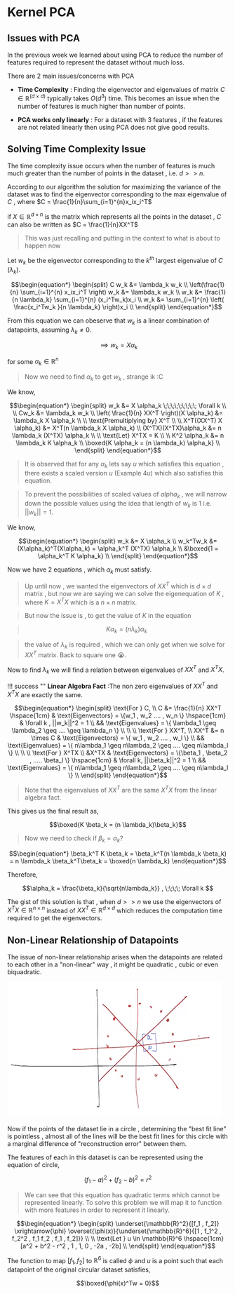 # Kernel PCA

## Issues with PCA
In the previous week we learned about using PCA to reduce 
the number of features required to represent the dataset 
without much loss.

There are 2 main issues/concerns with PCA

- **Time Complexity** : Finding the eigenvector and eigenvalues of 
matrix $C \in \mathbb{R}^(d \times d)$ typically takes $O(d^3)$ time.
This becomes an issue when the number of features is much higher than number
of points.

- **PCA works only linearly** : For a dataset with 3 features , if the 
features are not related linearly then using PCA does not give good 
results.

## Solving Time Complexity Issue
The time complexity issue occurs when the number of features is 
much much greater than the number of points in the dataset , i.e. 
$d >> n$.

According to our algorithm the solution for maximizing the variance 
of the dataset was to find the eigenvector corresponding to the max 
eigenvalue of $C$ , where $C = \frac{1}{n}\sum_{i=1}^{n}x_ix_i^T$

if $X \in \mathbb{R}^{d \times n}$ is the matrix which represents 
all the points in the dataset , $C$ can also be written as $C = \frac{1}{n}XX^T$

> This was just recalling and putting in the context to what is 
about to happen now 

Let $w_k$ be the eigenvector corresponding to the $k^{th}$ largest eigenvalue 
of $C$ ($\lambda_k$).

$$\begin{equation*} 
\begin{split}
C w_k &= \lambda_k w_k \\
\left(\frac{1}{n} \sum_{i=1}^{n} x_ix_i^T \right) w_k &= \lambda_k w_k \\
w_k &= \frac{1}{n \lambda_k} \sum_{i=1}^{n} (x_i^Tw_k)x_i \\
w_k &= \sum_{i=1}^{n} \left( \frac{x_i^Tw_k }{n \lambda_k} \right)x_i \\
\end{split}
\end{equation*}$$

From this equation we can obeserve that $w_k$ is a linear combination of datapoints,
assuming $\lambda_k \neq 0$.

$$\implies w_k = X\alpha_k$$ 

for some $\alpha_k \in \mathbb{R}^n$

> Now we need to find $\alpha_k$ to get $w_k$ , strange ik :C

We know,

$$\begin{equation*}
\begin{split}
w_k &= X \alpha_k \;\;\;\;\;\;\;\;\; \forall k \\
\\
Cw_k &= \lambda_k w_k \\
\left( \frac{1}{n} XX^T \right)(X \alpha_k) &= \lambda_k X \alpha_k \\
\\
\text{Premultiplying by} X^T \\
\\
X^T((XX^T) X \alpha_k) &= X^T(n \lambda_k X \alpha_k) \\
(X^TX)(X^TX)\alpha_k &= n \lambda_k (X^TX) \alpha_k \\
\\
\text{Let} X^TX = K \\ 
\\
K^2 \alpha_k &= n \lambda_k K \alpha_k \\ 
\boxed{K \alpha_k = (n \lambda_k) \alpha_k} \\
\end{split}
\end{equation*}$$

> It is observed that for any $\alpha_k$ lets say $u$ which satisfies 
this equation , there exists a scaled version $u$ (Example $4u$) which 
also satisfies this equation.

> To prevent the possibilities of scaled values of $alpha_k$ , we will 
narrow down the possible values using the idea that length of $w_k$ is 1 i.e.
$||w_k|| = 1$.


We know,

$$\begin{equation*}
\begin{split}
w_k &= X \alpha_k \\ 
w_k^Tw_k &= (X\alpha_k)^T(X\alpha_k) = \alpha_k^T (X^TX) \alpha_k \\
&\boxed{1 = \alpha_k^T K \alpha_k} \\
\end{split}
\end{equation*}$$

Now we have 2 equations , which $\alpha_k$ must satisfy.

> Up until now , we wanted the eigenvectors of $XX^T$ which is $d \times d$ 
matrix , but now we are saying we can solve the eigenequation of $K$ , where
$K = X^TX$ which is a $n \times n$ matrix.

> But now the issue is , to get the value of $K$ in the 
equation 

> $$K \alpha_k = (n \lambda_k) \alpha_k$$

> the value of $\lambda_k$ is required  , which we can only get when we 
solve for $XX^T$ matrix. Back to square one 😭.

Now to find $\lambda_k$ we will find a relation between eigenvalues of 
$XX^T$ and $X^TX$.

!!! success ""
    **Linear Algebra Fact** :The non zero eigenvalues of $XX^T$ and $X^TX$ are exactly the same.


$$\begin{equation*}
\begin{split}
\text{For } C, \\
C &= \frac{1}{n} XX^T \hspace{1cm} & \text{Eigenvectors} = \{w_1 , w_2 .... , w_n \} \hspace{1cm} & \forall k , ||w_k||^2 = 1 \\ 
&& \text{Eigenvalues} = \{ \lambda_1 \geq \lambda_2 \geq .... \geq \lambda_n \}  \\ 
\\
\\
\text{For  } XX^T,
\\
XX^T &= n \times C & \text{Eigenvectors} = \{ w_1 , w_2 .... , w_l \}  \\
&& \text{Eigenvalues} = \{ n\lambda_1 \geq n\lambda_2 \geq .... \geq n\lambda_l \}  \\ 
\\
\\
\text{For } X^TX \\
&X^TX & \text{Eigenvectors} = \{\beta_1 , \beta_2 , ..... \beta_l  \} \hspace{1cm} &  \forall k, ||\beta_k||^2 = 1 \\
&& \text{Eigenvalues} = \{ n\lambda_1 \geq n\lambda_2 \geq .... \geq n\lambda_l \}  \\ 
\end{split}
\end{equation*}$$

> Note that the eigenvalues of $XX^T$ are the same $X^TX$ from the 
linear algebra fact.

This gives us the final result as,

$$\boxed{K \beta_k = (n \lambda_k)\beta_k}$$ 

> Now we need to check if $\beta_k = \alpha_k$?

$$\begin{equation*}
\beta_k^T K \beta_k = \beta_k^T(n \lambda_k \beta_k) = n \lambda_k \beta_k^T\beta_k = \boxed{n \lambda_k}
\end{equation*}$$

Therefore,

$$\alpha_k = \frac{\beta_k}{\sqrt{n\lambda_k}} , \;\;\;\; \forall k $$

The gist of this solution is that , when  $d >> n$  we use the eigenvectors of 
$X^TX \in \mathbb{R}^{n \times n}$ instead of $XX^T \in \mathbb{R}^{d \times d}$
which reduces the computation time required to get the eigenvectors.

## Non-Linear Relationship of Datapoints 
The issue of non-linear relationship arises when the datapoints 
are related to each other in a "non-linear" way , it might be quadratic , cubic or 
even biquadratic.

![circle_points](img/circle_points.png)

Now if the points of the dataset lie in a circle , determining the "best fit line"
is pointless , almost all of the lines will be the best fit lines for this circle with
a marginal difference of "reconstruction error" between them.

The features of each in this dataset is can be represented using the equation of circle,

$$(f_1 - a)^2 + (f_2 - b)^2 = r^2$$

> We can see that this equation has quadratic terms which cannot be 
represented linearly. To solve this problem we will map it to function
with more features in order to represent it linearly.

$$\begin{equation*}
\begin{split}
\underset{\mathbb{R}^2}{[f_1 , f_2]} \xrightarrow{\phi} \overset{\phi(x)}{\underset{\mathbb{R}^6}{[1 , f_1^2 , f_2^2 , f_1 f_2 , f_1 , f_2]}} \\ 
\\
\text{Let } u \in \mathbb{R}^6  \hspace{1cm} [a^2 + b^2 - r^2 , 1 , 1, 0 , -2a , -2b] \\
\end{split}
\end{equation*}$$

The function to map $[f_1 , f_2]$ to $\mathbb{R}^6$ is called $\phi$ and $u$
is a point such that each datapoint of the original circular dataset satisfies,

$$\boxed{\phi(x)^Tw = 0}$$

